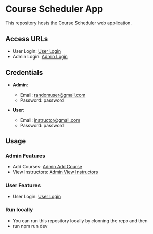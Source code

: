 # Course Scheduler App

This repository hosts the Course Scheduler web application.

## Access URLs

- User Login: [User Login](https://course-scheduler-bjrr.vercel.app/userLogin)
- Admin Login: [Admin Login](https://course-scheduler-bjrr.vercel.app/adminLogin)

## Credentials

- **Admin**: 
  - Email: randomuser@gmail.com
  - Password: password

- **User**:
  - Email: instructor@gmail.com
  - Password: password

## Usage

### Admin Features

- Add Courses: [Admin Add Course](https://course-scheduler-bjrr.vercel.app/admin)
- View Instructors: [Admin View Instructors](https://course-scheduler-bjrr.vercel.app/admin/getInstructors)

### User Features

- User Login: [User Login](https://course-scheduler-bjrr.vercel.app/userLogin)

### Run locally
 - You can run this repository locally by clonning the repo and then 
 - run npm run dev 